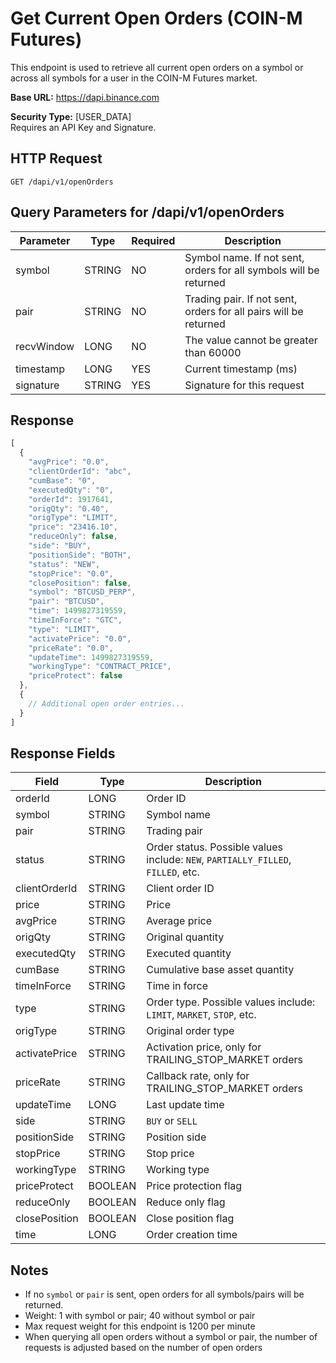 # Get Current Open Orders (COIN-M Futures)

This endpoint is used to retrieve all current open orders on a symbol or across all symbols for a user in the COIN-M Futures market.

**Base URL:** https://dapi.binance.com

**Security Type:** [USER_DATA]  
Requires an API Key and Signature.

## HTTP Request

`GET /dapi/v1/openOrders`

## Query Parameters for /dapi/v1/openOrders

| Parameter  | Type    | Required | Description |
|------------|---------|----------|-------------|
| symbol     | STRING  | NO       | Symbol name. If not sent, orders for all symbols will be returned |
| pair       | STRING  | NO       | Trading pair. If not sent, orders for all pairs will be returned |
| recvWindow | LONG    | NO       | The value cannot be greater than 60000 |
| timestamp  | LONG    | YES      | Current timestamp (ms) |
| signature  | STRING  | YES      | Signature for this request |

## Response

```javascript
[
  {
    "avgPrice": "0.0",
    "clientOrderId": "abc",
    "cumBase": "0",
    "executedQty": "0",
    "orderId": 1917641,
    "origQty": "0.40",
    "origType": "LIMIT",
    "price": "23416.10",
    "reduceOnly": false,
    "side": "BUY",
    "positionSide": "BOTH",
    "status": "NEW",
    "stopPrice": "0.0",
    "closePosition": false,
    "symbol": "BTCUSD_PERP",
    "pair": "BTCUSD",
    "time": 1499827319559,
    "timeInForce": "GTC",
    "type": "LIMIT",
    "activatePrice": "0.0",
    "priceRate": "0.0",
    "updateTime": 1499827319559,
    "workingType": "CONTRACT_PRICE",
    "priceProtect": false
  },
  {
    // Additional open order entries...
  }
]
```

## Response Fields

| Field           | Type    | Description |
|-----------------|---------|-------------|
| orderId         | LONG    | Order ID |
| symbol          | STRING  | Symbol name |
| pair            | STRING  | Trading pair |
| status          | STRING  | Order status. Possible values include: `NEW`, `PARTIALLY_FILLED`, `FILLED`, etc. |
| clientOrderId   | STRING  | Client order ID |
| price           | STRING  | Price |
| avgPrice        | STRING  | Average price |
| origQty         | STRING  | Original quantity |
| executedQty     | STRING  | Executed quantity |
| cumBase         | STRING  | Cumulative base asset quantity |
| timeInForce     | STRING  | Time in force |
| type            | STRING  | Order type. Possible values include: `LIMIT`, `MARKET`, `STOP`, etc. |
| origType        | STRING  | Original order type |
| activatePrice   | STRING  | Activation price, only for TRAILING_STOP_MARKET orders |
| priceRate       | STRING  | Callback rate, only for TRAILING_STOP_MARKET orders |
| updateTime      | LONG    | Last update time |
| side            | STRING  | `BUY` or `SELL` |
| positionSide    | STRING  | Position side |
| stopPrice       | STRING  | Stop price |
| workingType     | STRING  | Working type |
| priceProtect    | BOOLEAN | Price protection flag |
| reduceOnly      | BOOLEAN | Reduce only flag |
| closePosition   | BOOLEAN | Close position flag |
| time            | LONG    | Order creation time |

## Notes

- If no `symbol` or `pair` is sent, open orders for all symbols/pairs will be returned.
- Weight: 1 with symbol or pair; 40 without symbol or pair
- Max request weight for this endpoint is 1200 per minute
- When querying all open orders without a symbol or pair, the number of requests is adjusted based on the number of open orders 
